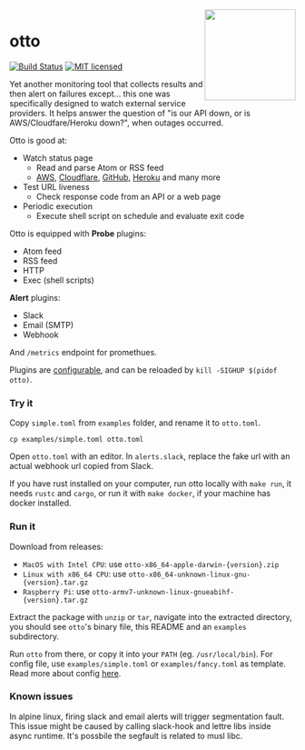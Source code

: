<img align="right" width="160" src="https://user-images.githubusercontent.com/965430/109471904-4b8fe700-7a26-11eb-8b65-228b2ac5910a.png">

# otto

[![Build Status][actions-badge]][actions-url]
[![MIT licensed][mit-badge]][mit-url]

[actions-badge]: https://github.com/waltzofpearls/otto/workflows/ci/badge.svg
[actions-url]: https://github.com/waltzofpearls/otto/actions?query=workflow%3Aci+branch%3Amain
[mit-badge]: https://img.shields.io/badge/license-Apache%202-blue.svg
[mit-url]: https://github.com/waltzofpearls/otto/blob/main/LICENSE

Yet another monitoring tool that collects results and then alert on failures except... this one
was specifically designed to watch external service providers. It helps answer the question of
"is our API down, or is AWS/Cloudfare/Heroku down?", when outages occurred.

Otto is good at:

- Watch status page
  - Read and parse Atom or RSS feed
  - [AWS][aws-status], [Cloudflare][cloudflare-status], [GitHub][github-status],
  [Heroku][heroku-status] and many more
- Test URL liveness
  - Check response code from an API or a web page
- Periodic execution
  - Execute shell script on schedule and evaluate exit code

[aws-status]: https://status.aws.amazon.com/
[cloudflare-status]: https://www.cloudflarestatus.com/
[github-status]: https://www.githubstatus.com/
[heroku-status]: https://status.heroku.com/

Otto is equipped with **Probe** plugins:

- Atom feed
- RSS feed
- HTTP
- Exec (shell scripts)

**Alert** plugins:

- Slack
- Email (SMTP)
- Webhook

And `/metrics` endpoint for promethues.

Plugins are [configurable](./examples/README.md#configure-it), and can be reloaded by `kill -SIGHUP $(pidof otto)`.

### Try it

Copy `simple.toml` from `examples` folder, and rename it to `otto.toml`.

```shell
cp examples/simple.toml otto.toml
```

Open `otto.toml` with an editor. In `alerts.slack`, replace the fake url with an actual webhook url copied from Slack.

If you have rust installed on your computer, run otto locally with `make run`, it needs `rustc` and `cargo`, or run it
with `make docker`, if your machine has docker installed.

### Run it

Download from releases:

- `MacOS with Intel CPU`: use `otto-x86_64-apple-darwin-{version}.zip`
- `Linux with x86_64 CPU`: use `otto-x86_64-unknown-linux-gnu-{version}.tar.gz`
- `Raspberry Pi`: use `otto-armv7-unknown-linux-gnueabihf-{version}.tar.gz`

Extract the package with `unzip` or `tar`, navigate into the extracted directory, you should see `otto`'s binary file,
this README and an `examples` subdirectory.

Run `otto` from there, or copy it into your `PATH` (eg. `/usr/local/bin`). For config file, use `examples/simple.toml`
or `examples/fancy.toml` as template. Read more about config [here](./examples/README.md#configure-it).

### Known issues

In alpine linux, firing slack and email alerts will trigger segmentation fault. This issue might be caused by calling
slack-hook and lettre libs inside async runtime. It's possbile the segfault is related to musl libc.
